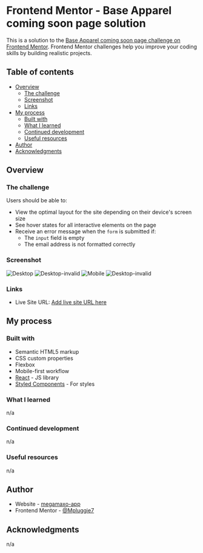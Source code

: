 # Frontend Mentor - Base Apparel coming soon page solution

This is a solution to the [Base Apparel coming soon page challenge on Frontend Mentor](https://www.frontendmentor.io/challenges/base-apparel-coming-soon-page-5d46b47f8db8a7063f9331a0). Frontend Mentor challenges help you improve your coding skills by building realistic projects.

## Table of contents

- [Overview](#overview)
  - [The challenge](#the-challenge)
  - [Screenshot](#screenshot)
  - [Links](#links)
- [My process](#my-process)
  - [Built with](#built-with)
  - [What I learned](#what-i-learned)
  - [Continued development](#continued-development)
  - [Useful resources](#useful-resources)
- [Author](#author)
- [Acknowledgments](#acknowledgments)

## Overview

### The challenge

Users should be able to:

- View the optimal layout for the site depending on their device's screen size
- See hover states for all interactive elements on the page
- Receive an error message when the `form` is submitted if:
  - The `input` field is empty
  - The email address is not formatted correctly

### Screenshot

![Desktop](./screenshot/screenshot-desktop.png)
![Desktop-invalid](./screenshot/screenshot-desktop-invalid.png)
![Mobile](./screenshot/screenshot-mobile.png)
![Desktop-invalid](./screenshot/screenshot-mobile-invalid.png)

### Links

- Live Site URL: [Add live site URL here](https://your-live-site-url.com)

## My process

### Built with

- Semantic HTML5 markup
- CSS custom properties
- Flexbox
- Mobile-first workflow
- [React](https://reactjs.org/) - JS library
- [Styled Components](./src/App.css) - For styles

### What I learned

n/a

### Continued development

n/a

### Useful resources

n/a

## Author

- Website - [megamaxo-app](https://www.megamaxo-app.com)
- Frontend Mentor - [@Mpluggie7](https://www.frontendmentor.io/profile/Mpluggie7)

## Acknowledgments

n/a
